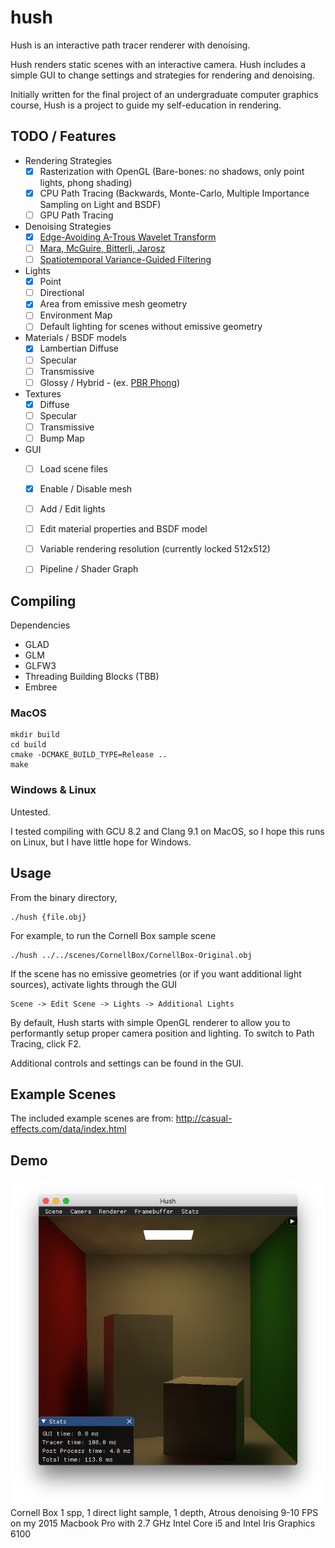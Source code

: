 # hush
Hush is an interactive path tracer renderer with denoising. 

Hush renders static scenes with an interactive camera. Hush includes a simple GUI to change settings and strategies for rendering and denoising. 

Initially written for the final project of an undergraduate computer graphics course, Hush is a project to guide my self-education in rendering. 

## TODO / Features
* Rendering Strategies
  * [x] Rasterization with OpenGL (Bare-bones: no shadows, only point lights, phong shading)
  * [x] CPU Path Tracing (Backwards, Monte-Carlo, Multiple Importance Sampling on Light and BSDF)
  * [ ] GPU Path Tracing
  
* Denoising Strategies
  * [x] [Edge-Avoiding A-Trous Wavelet Transform](https://jo.dreggn.org/home/2010_atrous.pdf)
  * [ ] [Mara, McGuire, Bitterli, Jarosz](https://cs.dartmouth.edu/wjarosz/publications/mara17towards.html)
  * [ ] [Spatiotemporal Variance-Guided Filtering](https://cg.ivd.kit.edu/svgf.php)
  
* Lights
  * [x] Point
  * [ ] Directional
  * [x] Area from emissive mesh geometry
  * [ ] Environment Map
  * [ ] Default lighting for scenes without emissive geometry

* Materials / BSDF models
  * [x] Lambertian Diffuse
  * [ ] Specular
  * [ ] Transmissive
  * [ ] Glossy / Hybrid - (ex. [PBR Phong](http://mathinfo.univ-reims.fr/IMG/pdf/Using_the_modified_Phong_reflectance_model_for_Physically_based_rendering_-_Lafortune.pdf))
  
* Textures
  * [x] Diffuse
  * [ ] Specular
  * [ ] Transmissive
  * [ ] Bump Map
  
* GUI
  * [ ] Load scene files
  * [x] Enable / Disable mesh
  * [ ] Add / Edit lights
  * [ ] Edit material properties and BSDF model
  * [ ] Variable rendering resolution (currently locked 512x512)
  * [ ] Pipeline / Shader Graph


## Compiling
Dependencies
- GLAD
- GLM
- GLFW3
- Threading Building Blocks (TBB)
- Embree

### MacOS
```
mkdir build
cd build
cmake -DCMAKE_BUILD_TYPE=Release ..
make
```

### Windows & Linux
Untested. 

I tested compiling with GCU 8.2 and Clang 9.1 on MacOS, so I hope this runs on Linux, but I have little hope for Windows.

## Usage
From the binary directory,
```
./hush {file.obj}
```

For example, to run the Cornell Box sample scene
```
./hush ../../scenes/CornellBox/CornellBox-Original.obj
```

If the scene has no emissive geometries (or if you want additional light sources), activate lights through the GUI
```
Scene -> Edit Scene -> Lights -> Additional Lights
```

By default, Hush starts with simple OpenGL renderer to allow you to performantly setup proper camera position and lighting. To switch to Path Tracing, click F2.

Additional controls and settings can be found in the GUI.

## Example Scenes
The included example scenes are from:
http://casual-effects.com/data/index.html

## Demo
![](images/box_atrous.png)
Cornell Box
1 spp, 1 direct light sample, 1 depth, Atrous denoising
9-10 FPS on my 2015 Macbook Pro with 2.7 GHz Intel Core i5 and Intel Iris Graphics 6100
